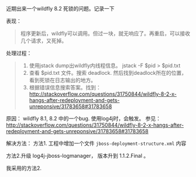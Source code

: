 近期出来一个wildfly 8.2 死锁的问题。记录一下

表现：
> 程序更新后，wildfly可以调用。但过一块，就无响应了。再重启，可以接收几个请求，又死掉。

处理过程：
> 1. 使用jstack dump出wildfly内线程信息。
     jstack -F $pid > $pid.txt
> 2. 查看 $pid.txt 文件。搜索 deadlock. 然后找到deadlock所在的位置，看到死锁在日志输出的地方。
> 3. 根据错误信息搜索答案。找到：http://stackoverflow.com/questions/31750844/wildfly-8-2-x-hangs-after-redeployment-and-gets-unreponsive/31783658#31783658

原因：
wildfly 8.1, 8.2 中的一个bug. 使用log4j时，会触发。
参见：http://stackoverflow.com/questions/31750844/wildfly-8-2-x-hangs-after-redeployment-and-gets-unreponsive/31783658#31783658


解决方法：
方法1. 工程中增加一个文件 `jboss-deployment-structure.xml` 
内容
        <jboss-deployment-structure>
          <deployment>
             <!-- exclude-subsystem prevents a subsystems deployment unit processors running on a deployment -->
             <!-- which gives basically the same effect as removing the subsystem, but it only affects single deployment -->
             <exclude-subsystems>
                <subsystem name="logging" />
            </exclude-subsystems>
          </deployment>
        </jboss-deployment-structure>

方法2.升级 log4j-jboss-logmanager， 版本升到 1.1.2.Final 。

我采用的方法2.

